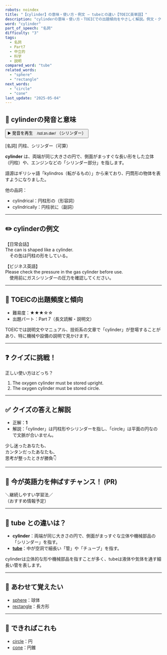 ```yaml
---
robots: noindex
title: "【cylinder】の意味・使い方・例文 ― tubeとの違い【TOEIC英単語】"
description: "cylinderの意味・使い方・TOEICでの出題傾向をやさしく解説。例文・クイズ付きでtubeとの違いもわかりやすく学べます。"
word: "cylinder"
part_of_speech: "名詞"
difficulty: "3"
tags:
  - 名詞
  - Part7
  - 中立的
  - 科学
  - 説明
compared_word: "tube"
related_words:
  - "sphere"
  - "rectangle"
next_words:
  - "circle"
  - "cone"
last_update: "2025-05-04"
---
```


## 🔰 cylinderの発音と意味

<button class="play-audio" onclick="playTTS('cylinder')">
  <span class="play-audio-main">
    ▶️ 発音を再生　/sɪl.ɪn.dər/
  </span>
  <span class="play-audio-sub">
    （シリンダー）
  </span>
</button>

[名詞] 円柱、シリンダー（可算）

**cylinder** は、両端が同じ大きさの円で、側面がまっすぐな長い形をした立体（円柱）や、エンジンなどの「シリンダー部分」を指します。

語源はギリシャ語「kylindros（転がるもの）」から来ており、円筒形の物体を表すようになりました。

他の品詞：  
- cylindrical：円柱形の（形容詞）
- cylindrically：円柱状に（副詞）

---

## ✏️ cylinderの例文

【日常会話】  
The can is shaped like a cylinder.  
　その缶は円柱の形をしている。

【ビジネス英語】  
Please check the pressure in the gas cylinder before use.  
　使用前にガスシリンダーの圧力を確認してください。

---

## 🎯 TOEICの出題頻度と傾向

- 難易度：★★★☆☆
- 出題パート：Part 7（長文読解・説明文）

TOEICでは説明文やマニュアル、技術系の文章で「cylinder」が登場することがあり、特に機械や設備の説明で見かけます。

---

## ❓ クイズに挑戦！

正しい使い方はどっち？

1. The oxygen cylinder must be stored upright.  
2. The oxygen cylinder must be stored circle.

---

## ✅ クイズの答えと解説

- 正解：**1**
- 解説：「cylinder」は円柱形やシリンダーを指し、「circle」は平面の円なので文脈が合いません。

少し迷ったあなたも、  
カンタンだったあなたも、  
思考が整ったときが勝負👇️

---

## 🚀 今が英語力を伸ばすチャンス！ (PR)

<div class="info-center">
＼継続しやすい学習法／<br>  
（おすすめ情報予定）
</div>

---

## 🤔  tube との違いは？

- **cylinder**：両端が同じ大きさの円で、側面がまっすぐな立体や機械部品の「シリンダー」を指す。
- **[tube](/word/tube)**：中が空洞で細長い「管」や「チューブ」を指す。

cylinderは立体的な形や機械部品を指すことが多く、tubeは液体や気体を通す細長い管を表します。

---

## 🧩 あわせて覚えたい

- [sphere](/word/sphere)：球体
- [rectangle](/word/rectangle)：長方形

---

## 📖 できればこれも

- [circle](/word/circle)：円
- [cone](/word/cone)：円錐

<!-- cvid: aid33_bid09 -->
